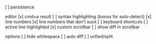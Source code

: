 [ ] persistence

editor
[x] cmd+a result
[ ] syntax highlighting (bonus for auto-detect)
[x] line numbers
[x] line numbers that don't suck
[ ] keyboard shortcuts
[ ] active line highlighted
[x] custom scrollbar
[ ] show diff in scrollbar

options
[ ] hide whitespace 
[ ] auto diff
[ ] unfied/split